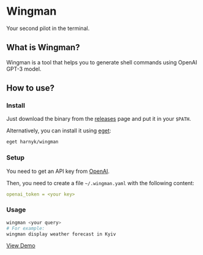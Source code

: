 # Wingman

Your second pilot in the terminal.

## What is Wingman?

Wingman is a tool that helps you to generate shell commands using OpenAI GPT-3 model.

## How to use?

### Install

Just download the binary from the [releases](https://github.com/harnyk/wingman/releases) page and put it in your `$PATH`.

Alternatively, you can install it using [eget](https://github.com/zyedidia/eget):

```bash
eget harnyk/wingman
```

### Setup

You need to get an API key from [OpenAI](https://openai.com/).

Then, you need to create a file `~/.wingman.yaml` with the following content:

```yaml
openai_token = <your key>
```

### Usage

```bash
wingman <your query>
# For example:
wingman display weather forecast in Kyiv
```

[View Demo](https://asciinema.org/a/570008)
